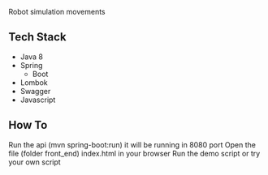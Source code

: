 Robot simulation movements

## Tech Stack
* Java 8
* Spring
  * Boot
* Lombok
* Swagger
* Javascript

## How To
Run the api (mvn spring-boot:run) it will be running in 8080 port
Open the file (folder front_end) index.html in your browser 
Run the demo script or try your own script


